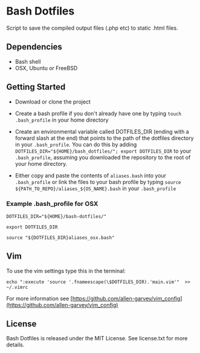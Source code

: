 # Bash Dotfiles

Script to save the compiled output files (.php etc) to static .html files.

## Dependencies

* Bash shell
* OSX, Ubuntu or FreeBSD

## Getting Started

* Download or clone the project

* Create a bash profile if you don't already have one by typing `touch .bash_profile` in your home directory

* Create an environmental variable called DOTFILES_DIR (ending with a forward slash at the end) that points to the path of the dotfiles directory in your `.bash_profile`. You can do this by adding `DOTFILES_DIR="${HOME}/bash_dotfiles/"; export DOTFILES_DIR` to your `.bash_profile`, assuming you downloaded the repository to the root of your home directory.

* Either copy and paste the contents of `aliases.bash` into your `.bash_profile` or link the files to your bash profile by typing `source ${PATH_TO_REPO}/aliases_${OS_NAME}.bash` in your `.bash_profile`

### Example .bash_profile for OSX
`DOTFILES_DIR="${HOME}/bash-dotfiles/"`

`export DOTFILES_DIR`

`source "${DOTFILES_DIR}aliases_osx.bash"`

## Vim

To use the vim settings type this in the terminal:

`echo ":execute 'source '.fnameescape(\$DOTFILES_DIR).'main.vim'"  >> ~/.vimrc`

For more information see [https://github.com/allen-garvey/vim_config](https://github.com/allen-garvey/vim_config)

## License

Bash Dotfiles is released under the MIT License. See license.txt for more details.
